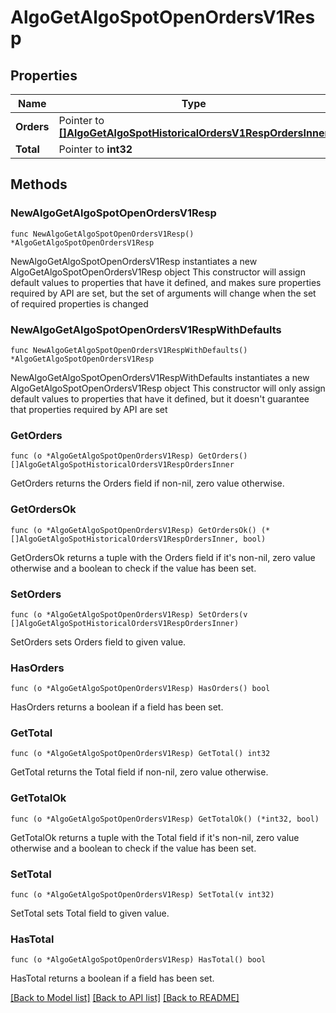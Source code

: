 # AlgoGetAlgoSpotOpenOrdersV1Resp

## Properties

Name | Type | Description | Notes
------------ | ------------- | ------------- | -------------
**Orders** | Pointer to [**[]AlgoGetAlgoSpotHistoricalOrdersV1RespOrdersInner**](AlgoGetAlgoSpotHistoricalOrdersV1RespOrdersInner.md) |  | [optional] 
**Total** | Pointer to **int32** |  | [optional] 

## Methods

### NewAlgoGetAlgoSpotOpenOrdersV1Resp

`func NewAlgoGetAlgoSpotOpenOrdersV1Resp() *AlgoGetAlgoSpotOpenOrdersV1Resp`

NewAlgoGetAlgoSpotOpenOrdersV1Resp instantiates a new AlgoGetAlgoSpotOpenOrdersV1Resp object
This constructor will assign default values to properties that have it defined,
and makes sure properties required by API are set, but the set of arguments
will change when the set of required properties is changed

### NewAlgoGetAlgoSpotOpenOrdersV1RespWithDefaults

`func NewAlgoGetAlgoSpotOpenOrdersV1RespWithDefaults() *AlgoGetAlgoSpotOpenOrdersV1Resp`

NewAlgoGetAlgoSpotOpenOrdersV1RespWithDefaults instantiates a new AlgoGetAlgoSpotOpenOrdersV1Resp object
This constructor will only assign default values to properties that have it defined,
but it doesn't guarantee that properties required by API are set

### GetOrders

`func (o *AlgoGetAlgoSpotOpenOrdersV1Resp) GetOrders() []AlgoGetAlgoSpotHistoricalOrdersV1RespOrdersInner`

GetOrders returns the Orders field if non-nil, zero value otherwise.

### GetOrdersOk

`func (o *AlgoGetAlgoSpotOpenOrdersV1Resp) GetOrdersOk() (*[]AlgoGetAlgoSpotHistoricalOrdersV1RespOrdersInner, bool)`

GetOrdersOk returns a tuple with the Orders field if it's non-nil, zero value otherwise
and a boolean to check if the value has been set.

### SetOrders

`func (o *AlgoGetAlgoSpotOpenOrdersV1Resp) SetOrders(v []AlgoGetAlgoSpotHistoricalOrdersV1RespOrdersInner)`

SetOrders sets Orders field to given value.

### HasOrders

`func (o *AlgoGetAlgoSpotOpenOrdersV1Resp) HasOrders() bool`

HasOrders returns a boolean if a field has been set.

### GetTotal

`func (o *AlgoGetAlgoSpotOpenOrdersV1Resp) GetTotal() int32`

GetTotal returns the Total field if non-nil, zero value otherwise.

### GetTotalOk

`func (o *AlgoGetAlgoSpotOpenOrdersV1Resp) GetTotalOk() (*int32, bool)`

GetTotalOk returns a tuple with the Total field if it's non-nil, zero value otherwise
and a boolean to check if the value has been set.

### SetTotal

`func (o *AlgoGetAlgoSpotOpenOrdersV1Resp) SetTotal(v int32)`

SetTotal sets Total field to given value.

### HasTotal

`func (o *AlgoGetAlgoSpotOpenOrdersV1Resp) HasTotal() bool`

HasTotal returns a boolean if a field has been set.


[[Back to Model list]](../README.md#documentation-for-models) [[Back to API list]](../README.md#documentation-for-api-endpoints) [[Back to README]](../README.md)


